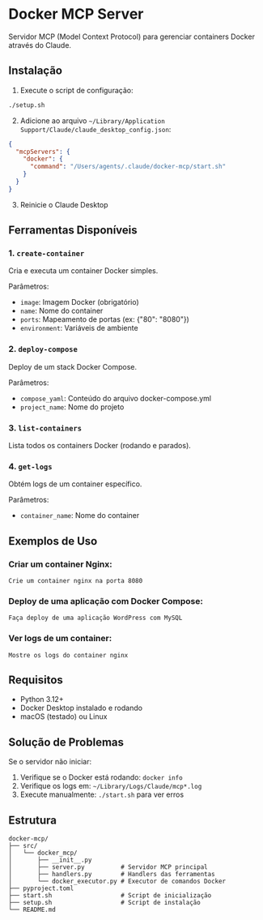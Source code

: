 # Docker MCP Server

Servidor MCP (Model Context Protocol) para gerenciar containers Docker através do Claude.

## Instalação

1. Execute o script de configuração:
```bash
./setup.sh
```

2. Adicione ao arquivo `~/Library/Application Support/Claude/claude_desktop_config.json`:
```json
{
  "mcpServers": {
    "docker": {
      "command": "/Users/agents/.claude/docker-mcp/start.sh"
    }
  }
}
```

3. Reinicie o Claude Desktop

## Ferramentas Disponíveis

### 1. `create-container`
Cria e executa um container Docker simples.

Parâmetros:
- `image`: Imagem Docker (obrigatório)
- `name`: Nome do container
- `ports`: Mapeamento de portas (ex: {"80": "8080"})
- `environment`: Variáveis de ambiente

### 2. `deploy-compose`
Deploy de um stack Docker Compose.

Parâmetros:
- `compose_yaml`: Conteúdo do arquivo docker-compose.yml
- `project_name`: Nome do projeto

### 3. `list-containers`
Lista todos os containers Docker (rodando e parados).

### 4. `get-logs`
Obtém logs de um container específico.

Parâmetros:
- `container_name`: Nome do container

## Exemplos de Uso

### Criar um container Nginx:
```
Crie um container nginx na porta 8080
```

### Deploy de uma aplicação com Docker Compose:
```
Faça deploy de uma aplicação WordPress com MySQL
```

### Ver logs de um container:
```
Mostre os logs do container nginx
```

## Requisitos

- Python 3.12+
- Docker Desktop instalado e rodando
- macOS (testado) ou Linux

## Solução de Problemas

Se o servidor não iniciar:
1. Verifique se o Docker está rodando: `docker info`
2. Verifique os logs em: `~/Library/Logs/Claude/mcp*.log`
3. Execute manualmente: `./start.sh` para ver erros

## Estrutura

```
docker-mcp/
├── src/
│   └── docker_mcp/
│       ├── __init__.py
│       ├── server.py          # Servidor MCP principal
│       ├── handlers.py        # Handlers das ferramentas
│       └── docker_executor.py # Executor de comandos Docker
├── pyproject.toml
├── start.sh                   # Script de inicialização
├── setup.sh                   # Script de instalação
└── README.md
```